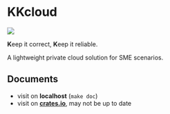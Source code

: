 # KKcloud

![](https://tokei.rs/b1/github/ktmlm/KKcloud)

**K**eep it correct, **K**eep it reliable.

A lightweight private cloud solution for SME scenarios.

## Documents

- visit on **localhost** (`make doc`)
- visit on [**crates.io**](https://docs.rs/kkcloud/0.0.4/kkcloud/index.html), may not be up to date
